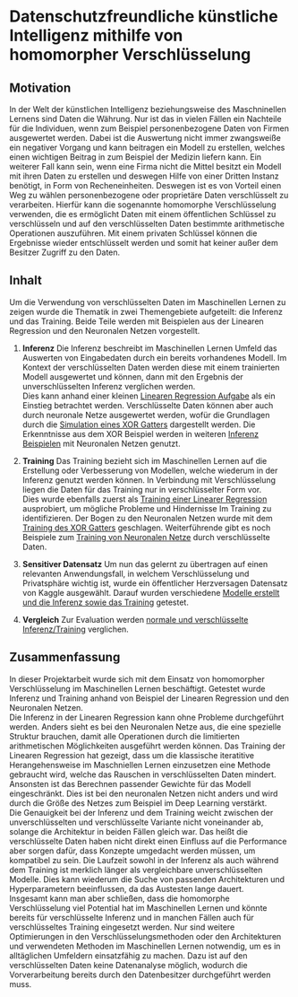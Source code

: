Datenschutzfreundliche künstliche Intelligenz mithilfe von homomorpher Verschlüsselung
===

Motivation
---
In der Welt der künstlichen Intelligenz beziehungsweise des Maschninellen Lernens sind Daten die Währung. Nur ist das in vielen Fällen ein Nachteile für die Individuen, wenn zum Beispiel personenbezogene Daten von Firmen ausgewertet werden. Dabei ist die Auswertung nicht immer zwangsweiße ein negativer Vorgang und kann beitragen ein Modell zu erstellen, welches einen wichtigen Beitrag in zum Beispiel der Medizin liefern kann. Ein weiterer Fall kann sein, wenn eine Firma nicht die Mittel besitzt ein Modell mit ihren Daten zu erstellen und deswegen Hilfe von einer Dritten Instanz benötigt, in Form von Recheneinheiten. Deswegen ist es von Vorteil einen Weg zu wählen personenbezogene oder proprietäre Daten verschlüsselt zu verarbeiten. Hierfür kann die sogenannte homomorphe Verschlüsselung verwenden, die es ermöglicht Daten mit einem öffentlichen Schlüssel zu verschlüsseln und auf den verschlüsselten Daten bestimmte arithmetische Operationen auszuführen. Mit einem privaten Schlüssel können die Ergebnisse wieder entschlüsselt werden und somit hat keiner außer dem Besitzer Zugriff zu den Daten.

Inhalt
---
Um die Verwendung von verschlüsselten Daten im Maschinellen Lernen zu zeigen wurde die Thematik in zwei Themengebiete aufgeteilt: die Inferenz und das Training. Beide Teile werden mit Beispielen aus der Linearen Regression und den Neuronalen Netzen vorgestellt.

1. **Inferenz** 
Die Inferenz beschreibt im Maschinellen Lernen Umfeld das Auswerten von Eingabedaten durch ein bereits vorhandenes Modell. Im Kontext der verschlüsselten Daten werden diese mit einem trainierten Modell ausgewertet und können, dann mit den Ergebnis der unverschlüsselten Inferenz verglichen werden.<br />
Dies kann anhand einer kleinen [Linearen Regression Aufgabe](Inferenz/Inferenz_Lineare_Regression_iris.ipynb) als ein Einstieg betrachtet werden. Verschlüsselte Daten können aber auch durch neuronale Netze ausgewertet werden, wofür die Grundlagen durch die [Simulation eines XOR Gatters](Inferenz/Inferenz_Neuronale_Netze_XOR.ipynb) dargestellt werden. Die Erkenntnisse aus dem XOR Beispiel werden in weiteren [Inferenz Beispielen](Inferenz/Inferenz_Neuronale_Netze.ipynb) mit Neuronalen Netzen genutzt.

2. **Training**
Das Training bezieht sich im Maschinellen Lernen auf die Erstellung oder Verbesserung von Modellen, welche wiederum in der Inferenz genutzt werden können. In Verbindung mit Verschlüsselung liegen die Daten für das Training nur in verschlüsselter Form vor.<br />
Dies wurde ebenfalls zuerst als [Training einer Linearer Regression](Training/Training_Lineare_Regression_iris.ipynb) ausprobiert, um mögliche Probleme und Hindernisse Im Training zu identifizieren. Der Bogen zu den Neuronalen Netzen wurde mit dem [Training des XOR Gatters](Training/Training_Neuronale_Netze_XOR.ipynb) geschlagen. Weiterführende gibt es noch Beispiele zum [Training von Neuronalen Netze](Training/Training_Neuronale_Netze.ipynb) durch verschlüsselte Daten.

3. **Sensitiver Datensatz**
Um nun das gelernt zu übertragen auf einen relevanten Anwendungsfall, in welchem Verschlüsselung und Privatsphäre wichtig ist, wurde ein öffentlicher Herzversagen Datensatz von Kaggle ausgewählt. Darauf wurden verschiedene [Modelle erstellt und die Inferenz sowie das Training](Neuronale_Netze_Herzversagen.ipynb) getestet.

4. **Vergleich**
Zur Evaluation werden [normale und verschlüsselte Inferenz/Training](Neuronale_Netze_Vergleich.ipynb) verglichen.

Zusammenfassung
---
In dieser Projektarbeit wurde sich mit dem Einsatz von homomorpher Verschlüsselung im Maschinellen Lernen beschäftigt. Getestet wurde Inferenz und Training anhand von Beispiel der Linearen Regression und den Neuronalen Netzen.<br />
Die Inferenz in der Linearen Regression kann ohne Probleme durchgeführt werden. Anders sieht es bei den Neuronalen Netze aus, die eine spezielle Struktur brauchen, damit alle Operationen durch die limitierten arithmetischen Möglichkeiten ausgeführt werden können. Das Training der Linearen Regression hat gezeigt, dass um die klassische iteratitive Herangehensweise im Maschniellen Lernen einzusetzen eine Methode gebraucht wird, welche das Rauschen in verschlüsselten Daten mindert. Ansonsten ist das Berechnen passender Gewichte für das Modell eingeschränkt. Dies ist bei den neuronalen Netzen nicht anders und wird durch die Größe des Netzes zum Beispiel im Deep Learning verstärkt.<br />
Die Genauigkeit bei der Inferenz und dem Training weicht zwischen der unverschlüsselten und verschlüsselte Variante nicht voneinander ab, solange die Architektur in beiden Fällen gleich war. Das heißt die verschlüsselte Daten haben nicht direkt einen Einfluss auf die Performance aber sorgen dafür, dass Konzepte umgedacht werden müssen, um kompatibel zu sein. Die Laufzeit sowohl in der Inferenz als auch während dem Training ist merklich länger als vergleichbare unverschlüsselten Modelle. Dies kann wiederum die Suche von passenden Architekturen und Hyperparametern beeinflussen, da das Austesten lange dauert.<br />
Insgesamt kann man aber schließen, dass die homomorphe Verschlüsselung viel Potential hat im Maschinellen Lernen und könnte bereits für verschlüsselte Inferenz und in manchen Fällen auch für verschlüsseltes Training eingesetzt werden. Nur sind weitere Optimierungen in den Verschlüsselungsmethoden oder den Architekturen und verwendeten Methoden im Maschinellen Lernen notwendig, um es in alltäglichen Umfeldern einsatzfähig zu machen. Dazu ist auf den verschlüsselten Daten keine Datenanalyse möglich, wodurch die Vorverarbeitung bereits durch den Datenbesitzer durchgeführt werden muss.
